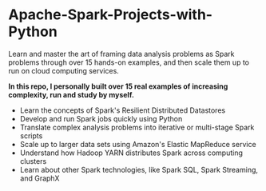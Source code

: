 # Apache-Spark-Projects-with-Python
Learn and master the art of framing data analysis problems as Spark problems through over 15 hands-on examples, and then scale them up to run on cloud computing services.

**In this repo, I personally built over 15 real examples of increasing complexity, run and study by myself.**

- Learn the concepts of Spark's Resilient Distributed Datastores
- Develop and run Spark jobs quickly using Python
- Translate complex analysis problems into iterative or multi-stage Spark scripts
- Scale up to larger data sets using Amazon's Elastic MapReduce service
- Understand how Hadoop YARN distributes Spark across computing clusters
- Learn about other Spark technologies, like Spark SQL, Spark Streaming, and GraphX
